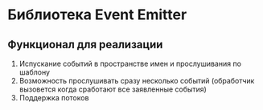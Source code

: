 # Библиотека Event Emitter

## Функционал для реализации

1. Испускание событий в пространстве имен и прослушивания по шаблону
2. Возможность прослушивать сразу несколько событий (обработчик вызовется когда сработают все заявленные события)
3. Поддержка потоков
